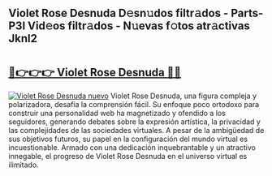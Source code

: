 ## Violet Rose Desnuda D𝚎sn𝚞dos filtr𝚊dos - Parts-P3l Vid𝚎os filtr𝚊dos - N𝚞evas f𝚘tos atr𝚊ctivas Jknl2

# <h2><a href="http://mbc3kpb.tromn.icu/?c=Violet+Rose+Desnuda">🔗👉👉👉 Violet Rose Desnuda 🔗🔗</a></h2>

[![Violet Rose Desnuda nuevo](https://i.imgur.com/pEAQMta.gif)](http://mbc3kpb.tromn.icu/?c=Violet+Rose+Desnuda)
Violet Rose Desnuda, una figura compleja y polarizadora, desafía la comprensión fácil. Su enfoque poco ortodoxo para construir una personalidad web ha magnetizado y ofendido a los seguidores, generando debates sobre la expresión artística, la privacidad y las complejidades de las sociedades virtuales. A pesar de la ambigüedad de sus objetivos futuros, su papel en la configuración del mundo virtual es incuestionable. Armado con una dedicación inquebrantable y un atractivo innegable, el progreso de Violet Rose Desnuda en el universo virtual es ilimitado.
